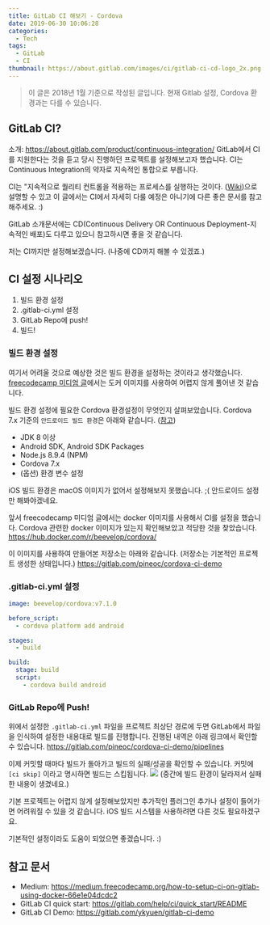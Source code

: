```yaml
---
title: GitLab CI 해보기 - Cordova
date: 2019-06-30 10:06:28
categories:
  - Tech
tags:
  - GitLab
  - CI
thumbnail: https://about.gitlab.com/images/ci/gitlab-ci-cd-logo_2x.png
---
```


> 이 글은 2018년 1월 기준으로 작성된 글입니다. 현재 Gitlab 설정, Cordova 환경과는 다를 수 있습니다.

## GitLab CI?

소개: <https://about.gitlab.com/product/continuous-integration/>
GitLab에서 CI를 지원한다는 것을 듣고 당시 진행하던 프로젝트를 설정해보고자 했습니다.
CI는 Continuous Integration의 약자로 지속적인 통합으로 부릅니다.

CI는 "지속적으로 퀄리티 컨트롤을 적용하는 프로세스를 실행하는 것이다. ([Wiki](https://ko.wikipedia.org/wiki/%EC%A7%80%EC%86%8D%EC%A0%81_%ED%86%B5%ED%95%A9))으로 설명할 수 있고 이 글에서는 CI에서 자세히 다룰 예정은 아니기에 다른 좋은 문서를 참고해주세요. :)

GitLab 소개문서에는 CD(Continuous Delivery OR Continuous Deployment-지속적인 배포)도
다루고 있으니 참고하시면 좋을 것 같습니다.

저는 CI까지만 설정해보겠습니다. (나중에 CD까지 해볼 수 있겠죠.)

## CI 설정 시나리오

1. 빌드 환경 설정
2. .gitlab-ci.yml 설정
3. GitLab Repo에 push!
4. 빌드!

### 빌드 환경 설정

여기서 어려울 것으로 예상한 것은 빌드 환경을 설정하는 것이라고 생각했습니다.
[freecodecamp 미디엄 글](https://medium.freecodecamp.org/how-to-setup-ci-on-gitlab-using-docker-66e1e04dcdc2)에서는 도커 이미지를 사용하여 어렵지 않게 풀어낸 것 같습니다.

빌드 환경 설정에 필요한 Cordova 환경설정이 무엇인지 살펴보았습니다.
Cordova 7.x 기준의 `안드로이드 빌드 환경`은 아래와 같습니다. ([참고](https://cordova.apache.org/docs/en/7.x/guide/platforms/android/index.html#installing-the-requirements))

- JDK 8 이상
- Android SDK, Android SDK Packages
- Node.js 8.9.4 (NPM)
- Cordova 7.x
- (옵션) 환경 변수 설정

iOS 빌드 환경은 macOS 이미지가 없어서 설정해보지 못했습니다. ;(
안드로이드 설정만 해봐야겠네요.

앞서 freecodecamp 미디엄 글에서는 docker 이미지를 사용해서 CI를 설정을 했습니다.
Cordova 관련한 docker 이미지가 있는지 확인해보았고 적당한 것을 찾았습니다.
<https://hub.docker.com/r/beevelop/cordova/>

이 이미지를 사용하여 만들어본 저장소는 아래와 같습니다. (저장소는 기본적인 프로젝트 생성한 상태입니다.)
<https://gitlab.com/pineoc/cordova-ci-demo>

### .gitlab-ci.yml 설정

```yml
image: beevelop/cordova:v7.1.0

before_script:
  - cordova platform add android

stages:
  - build

build:
  stage: build
  script:
    - cordova build android
```

### GitLab Repo에 Push!

위에서 설정한 `.gitlab-ci.yml` 파일을 프로젝트 최상단 경로에 두면 GitLab에서 파일을 인식하여
설정한 내용대로 빌드를 진행합니다. 진행된 내역은 아래 링크에서 확인할 수 있습니다.
<https://gitlab.com/pineoc/cordova-ci-demo/pipelines>

이제 커밋할 때마다 빌드가 돌아가고 빌드의 실패/성공을 확인할 수 있습니다.
커밋에 `[ci skip]` 이라고 명시하면 빌드는 스킵됩니다.
![](https://user-images.githubusercontent.com/5077086/60391408-7e365d80-9b28-11e9-8ea0-d36389f6cef1.png)
(중간에 빌드 환경이 달라져서 실패한 내용이 생겼네요.)

기본 프로젝트는 어렵지 않게 설정해보았지만
추가적인 플러그인 추가나 설정이 들어가면 어려워질 수 있을 것 같습니다.
iOS 빌드 시스템을 사용하려면 다른 것도 필요하겠구요.

기본적인 설정이라도 도움이 되었으면 좋겠습니다. :)

## 참고 문서

- Medium: <https://medium.freecodecamp.org/how-to-setup-ci-on-gitlab-using-docker-66e1e04dcdc2>
- GitLab CI quick start: <https://gitlab.com/help/ci/quick_start/README>
- GitLab CI Demo: <https://gitlab.com/ykyuen/gitlab-ci-demo>
